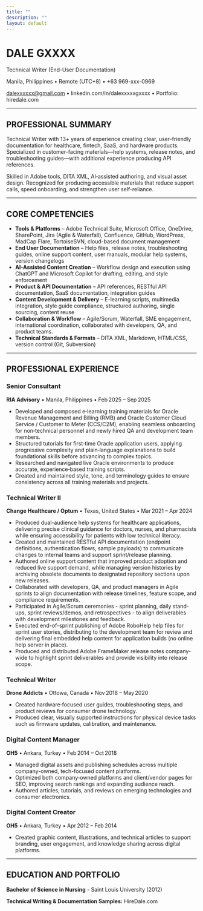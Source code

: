 ```yaml
---
title: ""
description: ""
layout: default
---
```

# **DALE GXXXX**  

Technical Writer (End-User Documentation)

Manila, Philippines • Remote (UTC+8) • +63 969-xxx-0969 

dalexxxxxx@gmail.com • linkedin.com/in/dalexxxxxgxxxx • Portfolio: hiredale.com

---

## **PROFESSIONAL SUMMARY**
Technical Writer with 13+ years of experience creating clear, user-friendly documentation for healthcare, fintech, SaaS, and hardware products. Specialized in customer-facing materials—help systems, release notes, and troubleshooting guides—with additional experience producing API references.

Skilled in Adobe tools, DITA XML, AI‑assisted authoring, and visual asset design. Recognized for producing accessible materials that reduce support calls, speed onboarding, and strengthen user self-reliance.  

---

## **CORE COMPETENCIES** 
- **Tools & Platforms** – Adobe Technical Suite, Microsoft Office, OneDrive, SharePoint, Jira (Agile & Waterfall), Confluence, GitHub, WordPress, MadCap Flare, TortoiseSVN, cloud-based document management
- **End User Documentation** – Help files, release notes, troubleshooting guides, online support content, user manuals, modular help systems, version changelogs
- **AI-Assisted Content Creation** – Workflow design and execution using ChatGPT and Microsoft Copilot for drafting, editing, and style enforcement
- **Product & API Documentation** – API references, RESTful API documentation, SaaS documentation, integration guides
- **Content Development & Delivery** – E-learning scripts, multimedia integration, style guide compliance, structured authoring, single sourcing, content reuse
- **Collaboration & Workflow** – Agile/Scrum, Waterfall, SME engagement, international coordination, collaborated with developers, QA, and product teams.
- **Technical Standards & Formats** – DITA XML, Markdown, HTML/CSS, version control (Git, Subversion)

---

## **PROFESSIONAL EXPERIENCE** 

### **Senior Consultant**  
**RIA Advisory** • Manila, Philippines • Feb 2025 – Sep 2025  
- Developed and composed e‑learning training materials for Oracle Revenue Management and Billing (RMB) and Oracle Customer Cloud Service / Customer to Meter (CCS/C2M), enabling seamless onboarding for non‑technical personnel and newly hired QA and development team members.
- Structured tutorials for first‑time Oracle application users, applying progressive complexity and plain‑language explanations to build foundational skills before advancing to complex topics.
- Researched and navigated live Oracle environments to produce accurate, experience‑based training scripts.
- Created and maintained style, tone, and terminology guides to ensure consistency across all training materials and projects.

### **Technical Writer II**  
**Change Healthcare / Optum** • Texas, United States • Mar 2021 – Apr 2024  
- Produced dual-audience help systems for healthcare applications, delivering precise clinical guidance for doctors, nurses, and pharmacists while ensuring accessibility for patients with low technical literacy.
- Created and maintained RESTful API documentation (endpoint definitions, authentication flows, sample payloads) to communicate changes to internal teams and support sprint/release planning.
- Authored online support content that improved product adoption and reduced live support demand, while managing version histories by archiving obsolete documents to designated repository sections upon new releases.
- Collaborated with developers, QA, and product managers in Agile sprints to align documentation with release timelines, feature scope, and compliance requirements.
- Participated in Agile/Scrum ceremonies - sprint planning, daily stand-ups, sprint reviews/demos, and retrospectives - to align deliverables with development milestones and feedback.
- Executed end-of-sprint publishing of Adobe RoboHelp help files for sprint user stories, distributing to the development team for review and delivering final embedded help content for application builds (no online help server in place).
- Produced and distributed Adobe FrameMaker release notes company-wide to highlight sprint deliverables and provide visibility into release scope.

### **Technical Writer**  
**Drone Addicts** • Ottowa, Canada • Nov 2018 – May 2020  
- Created hardware‑focused user guides, troubleshooting steps, and product reviews for consumer drone technology.
- Produced clear, visually supported instructions for physical device tasks such as firmware updates, calibration, and maintenance.

### **Digital Content Manager**  
**OH5** • Ankara, Turkey • Feb 2014 – Oct 2018  
- Managed digital assets and publishing schedules across multiple company-owned, tech-focused content platforms.
- Optimized both company‑owned platforms and client/vendor pages for SEO, improving search rankings and expanding audience reach.
- Authored articles, tutorials, and reviews on emerging technologies and consumer electronics.


### **Digital Content Creator**  
**OH5** • Ankara, Turkey • Apr 2012 – Feb 2014  
- Created graphic content, illustrations, and technical articles to support branding, user engagement, and knowledge sharing across digital platforms.

---

## **EDUCATION AND PORTFOLIO**

**Bachelor of Science in Nursing** - Saint Louis University (2012)

**Technical Writing & Documentation Samples:** HireDale.com
